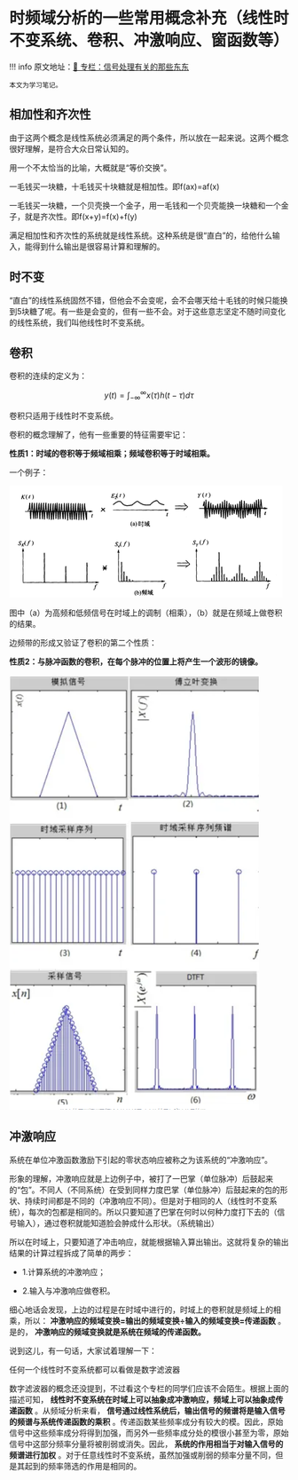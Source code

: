 # 时频域分析的一些常用概念补充（线性时不变系统、卷积、冲激响应、窗函数等）

!!! info
    原文地址：[🔗 专栏：信号处理有关的那些东东](https://zhuanlan.zhihu.com/p/138141521)

    本文为学习笔记。


## 相加性和齐次性

由于这两个概念是线性系统必须满足的两个条件，所以放在一起来说。这两个概念很好理解，是符合大众日常认知的。

用一个不太恰当的比喻，大概就是“等价交换”。

一毛钱买一块糖，十毛钱买十块糖就是相加性。即f(ax)=af(x)

一毛钱买一块糖，一个贝壳换一个金子，用一毛钱和一个贝壳能换一块糖和一个金子，就是齐次性。即f(x+y)=f(x)+f(y)

满足相加性和齐次性的系统就是线性系统。这种系统是很“直白”的，给他什么输入，能得到什么输出是很容易计算和理解的。

## 时不变

“直白”的线性系统固然不错，但他会不会变呢，会不会哪天给十毛钱的时候只能换到5块糖了呢。有一些是会变的，但有一些不会。对于这些意志坚定不随时间变化的线性系统，我们叫他线性时不变系统。

## 卷积

卷积的连续的定义为：

$$ y(t) = \int_{-\infty}^{\infty} x(\tau)h(t-\tau)d\tau $$

卷积只适用于线性时不变系统。

卷积的概念理解了，他有一些重要的特征需要牢记：

**性质1：时域的卷积等于频域相乘；频域卷积等于时域相乘。**

一个例子：

![bpd](bpd.png)

图中（a）为高频和低频信号在时域上的调制（相乘），（b）就是在频域上做卷积的结果。

边频带的形成又验证了卷积的第二个性质：

**性质2：与脉冲函数的卷积，在每个脉冲的位置上将产生一个波形的镜像。**

![illu2](illu2.png)

## 冲激响应

系统在单位冲激函数激励下引起的零状态响应被称之为该系统的“冲激响应”。

形象的理解，冲激响应就是上边例子中，被打了一巴掌（单位脉冲）后鼓起来的“包”。不同人（不同系统）在受到同样力度巴掌（单位脉冲）后鼓起来的包的形状、持续时间都是不同的（冲激响应不同）。但是对于相同的人（线性时不变系统），每次的包都是相同的。所以只要知道了巴掌在何时以何种力度打下去的（信号输入），通过卷积就能知道脸会肿成什么形状。（系统输出）

所以在时域上，只要知道了冲击响应，就能根据输入算出输出。这就将复杂的输出结果的计算过程拆成了简单的两步：

- 1.计算系统的冲激响应；

- 2.输入与冲激响应做卷积。

细心地话会发现，上边的过程是在时域中进行的，时域上的卷积就是频域上的相乘，所以： **冲激响应的频域变换=输出的频域变换÷输入的频域变换=传递函数** 。是的， **冲激响应的频域变换就是系统在频域的传递函数。**

说到这儿，有一句话，大家试着理解一下：

任何一个线性时不变系统都可以看做是数字滤波器

数字滤波器的概念还没提到，不过看这个专栏的同学们应该不会陌生。根据上面的描述可知， **线性时不变系统在时域上可以抽象成冲激响应，频域上可以抽象成传递函数** 。从频域分析来看， **信号通过线性系统后，输出信号的频谱将是输入信号的频谱与系统传递函数的乘积** 。传递函数某些频率成分有较大的模。因此，原始信号中这些频率成分将得到加强，而另外一些频率成分处的模很小甚至为零，原始信号中这部分频率分量将被削弱或消失。因此， **系统的作用相当于对输入信号的频谱进行加权** 。对于任意线性时不变系统，虽然加强或削弱的频率分量不同，但是其起到的频率筛选的作用是相同的。

